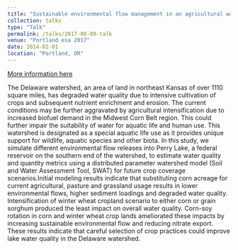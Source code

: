 ```yaml
---
title: "Sustainable environmental flow management in an agricultural watershed in northeast Kansas"
collection: talks
type: "Talk"
permalink: /talks/2017-08-09-talk
venue: "Portland esa 2017"
date: 2014-02-01
location: "Portland, OR"
---
```


[More information here](https://eco.confex.com/eco/2017/webprogram/Paper67932.html)

The Delaware watershed, an area of land in northeast Kansas of over 1110 square miles, has degraded water quality due to intensive cultivation of crops and subsequent nutrient enrichment and erosion. The current conditions may be further aggravated by agricultural intensification due to increased biofuel demand in the Midwest Corn Belt region. This could further impair the suitability of water for aquatic life and human use. This watershed is designated as a special aquatic life use as it provides unique support for wildlife, aquatic species and other biota. In this study, we simulate different environmental flow releases into Perry Lake, a federal reservoir on the southern end of the watershed, to estimate water quality and quantity metrics using a distributed parameter watershed model (Soil and Water Assessment Tool, SWAT) for future crop coverage scenarios.Initial modeling results indicate that substituting corn acreage for current agricultural, pasture and grassland usage results in lower environmental flows, higher sediment loadings and degraded water quality. Intensification of winter wheat cropland scenario to either corn or grain sorghum produced the least impact on overall water quality. Corn-soy rotation in corn and winter wheat crop lands ameliorated these impacts by increasing sustainable environmental flow and reducing nitrate export. These results indicate that careful selection of crop practices could improve lake water quality in the Delaware watershed.
